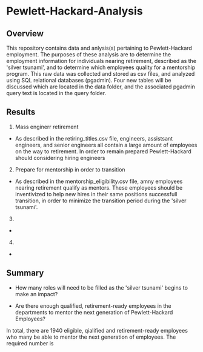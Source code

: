 # Pewlett-Hackard-Analysis

## Overview
This repository contains data and anlysis(s) pertaining to Pewlett-Hackard employment. The purposes of these analysis are to determine the employment information
for individuals nearing retirement, described as the 'silver tsunami', and to determine which employees quality for a mentorship program. This raw data was collected and stored
as csv files,  and analyzed using SQL relational databases (pgadmin). Four new tables will be discussed which are located in the data folder, and the associated pgadmin query
text is located in the query folder. 

## Results
1. Mass enginerr retirement 
  - As described in the retiring_titles.csv file, engineers, assistsant engineers, and senior engineers all contain a large amount of employees on the way to retirement. 
  In order to remain prepared Pewlett-Hackard should considering hiring engineers
  
2. Prepare for mentorship in order to transition
  - As described in the mentorship_eligibility.csv file, amny employees nearing retirement qualify as mentors. These employees should be inventivized to help new hires in their same positions successfull transition, in order to minimize the transition period during the 'silver tsunami'. 
  
3.
  -
  
4.
  -


## Summary 
- How many roles will need to be filled as the 'silver tsunami' begins to make an impact?


- Are there enough qualified, retirement-ready employees in the departments to mentor the next generation of Pewlett-Hackard Employees?



In total, there are 1940 eligible, qialified and retirement-ready employees who many be able to mentor the next generation of employees. The required number is 
